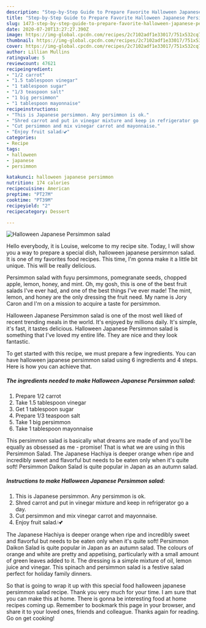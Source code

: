 ```yaml
---
description: "Step-by-Step Guide to Prepare Favorite Halloween Japanese Persimmon salad"
title: "Step-by-Step Guide to Prepare Favorite Halloween Japanese Persimmon salad"
slug: 1473-step-by-step-guide-to-prepare-favorite-halloween-japanese-persimmon-salad
date: 2020-07-20T13:27:27.390Z
image: https://img-global.cpcdn.com/recipes/2c7102adf1e33017/751x532cq70/halloween-japanese-persimmon-salad-recipe-main-photo.jpg
thumbnail: https://img-global.cpcdn.com/recipes/2c7102adf1e33017/751x532cq70/halloween-japanese-persimmon-salad-recipe-main-photo.jpg
cover: https://img-global.cpcdn.com/recipes/2c7102adf1e33017/751x532cq70/halloween-japanese-persimmon-salad-recipe-main-photo.jpg
author: Lillian Mullins
ratingvalue: 5
reviewcount: 47621
recipeingredient:
- "1/2 carrot"
- "1.5 tablespoon vinegar"
- "1 tablespoon sugar"
- "1/3 teaspoon salt"
- "1 big persimmon"
- "1 tablespoon mayonnaise"
recipeinstructions:
- "This is Japanese persimmon. Any persimmon is ok."
- "Shred carrot and put in vinegar mixture and keep in refrigerator go a day."
- "Cut persimmon and mix vinegar carrot and mayonnaise."
- "Enjoy fruit salad🎶💕"
categories:
- Recipe
tags:
- halloween
- japanese
- persimmon

katakunci: halloween japanese persimmon 
nutrition: 174 calories
recipecuisine: American
preptime: "PT27M"
cooktime: "PT39M"
recipeyield: "2"
recipecategory: Dessert

---
```



![Halloween Japanese Persimmon salad](https://img-global.cpcdn.com/recipes/2c7102adf1e33017/751x532cq70/halloween-japanese-persimmon-salad-recipe-main-photo.jpg)

Hello everybody, it is Louise, welcome to my recipe site. Today, I will show you a way to prepare a special dish, halloween japanese persimmon salad. It is one of my favorites food recipes. This time, I'm gonna make it a little bit unique. This will be really delicious.

Persimmon salad with fuyu persimmons, pomegranate seeds, chopped apple, lemon, honey, and mint. Oh, my gosh, this is one of the best fruit salads I&#39;ve ever had, and one of the best things I&#39;ve ever made! The mint, lemon, and honey are the only dressing the fruit need. My name is Jory Caron and I&#39;m on a mission to acquire a taste for persimmon.

Halloween Japanese Persimmon salad is one of the most well liked of recent trending meals in the world. It's enjoyed by millions daily. It's simple, it's fast, it tastes delicious. Halloween Japanese Persimmon salad is something that I've loved my entire life. They are nice and they look fantastic.


To get started with this recipe, we must prepare a few ingredients. You can have halloween japanese persimmon salad using 6 ingredients and 4 steps. Here is how you can achieve that.

<!--inarticleads1-->

##### The ingredients needed to make Halloween Japanese Persimmon salad:

1. Prepare 1/2 carrot
1. Take 1.5 tablespoon vinegar
1. Get 1 tablespoon sugar
1. Prepare 1/3 teaspoon salt
1. Take 1 big persimmon
1. Take 1 tablespoon mayonnaise


This persimmon salad is basically what dreams are made of and you&#39;ll be equally as obsessed as me - promise! That is what we are using in this Persimmon Salad. The Japanese Hachiya is deeper orange when ripe and incredibly sweet and flavorful but needs to be eaten only when it&#39;s quite soft! Persimmon Daikon Salad is quite popular in Japan as an autumn salad. 

<!--inarticleads2-->

##### Instructions to make Halloween Japanese Persimmon salad:

1. This is Japanese persimmon. Any persimmon is ok.
1. Shred carrot and put in vinegar mixture and keep in refrigerator go a day.
1. Cut persimmon and mix vinegar carrot and mayonnaise.
1. Enjoy fruit salad🎶💕


The Japanese Hachiya is deeper orange when ripe and incredibly sweet and flavorful but needs to be eaten only when it&#39;s quite soft! Persimmon Daikon Salad is quite popular in Japan as an autumn salad. The colours of orange and white are pretty and appetising, particularly with a small amount of green leaves added to it. The dressing is a simple mixture of oil, lemon juice and vinegar. This spinach and persimmon salad is a festive salad perfect for holiday family dinners. 

So that is going to wrap it up with this special food halloween japanese persimmon salad recipe. Thank you very much for your time. I am sure that you can make this at home. There is gonna be interesting food at home recipes coming up. Remember to bookmark this page in your browser, and share it to your loved ones, friends and colleague. Thanks again for reading. Go on get cooking!
